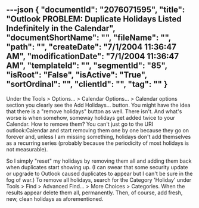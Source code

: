 ---json
{
  "documentId": "2076071595",
  "title": "Outlook PROBLEM: Duplicate Holidays Listed Indefinitely in the Calendar",
  "documentShortName": "",
  "fileName": "",
  "path": "",
  "createDate": "7/1/2004 11:36:47 AM",
  "modificationDate": "7/1/2004 11:36:47 AM",
  "templateId": "",
  "segmentId": "85",
  "isRoot": "False",
  "isActive": "True",
  "sortOrdinal": "",
  "clientId": "",
  "tag": ""
}
---

Under the Tools &gt; Options... &gt; Calendar Options... &gt; Calendar options section you clearly see the Add Holidays... button. You might have the idea that there is a &quot;remove holidays&quot; button as well. There isn't. And what's worse is when somehow, someway holidays get added twice to your Calendar. How to remove them? You can't just go to the URI outlook:Calendar and start removing them one by one because they go on forever and, unless I am missing something, holidays don't add themselves as a recurring series (probably because the periodicity of most holidays is not measurable).

So I simply &quot;reset&quot; my holidays by removing them all and adding them back when duplicates start showing up. (I can swear that some security update or upgrade to Outlook caused duplicates to appear but I can't be sure in the fog of war.) To remove all holidays, search for the Category 'Holiday' under Tools &gt; Find &gt; Advanced Find... &gt; More Choices &gt; Categories. When the results appear delete them all, permanently. Then, of course, add fresh, new, clean holidays as aforementioned.
